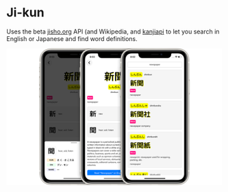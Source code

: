 # Ji-kun

Uses the beta [jisho.org](https://www.jisho.org/) API (and Wikipedia, and [kanjiapi](https://kanjiapi.dev/) to let you search in English or Japanese and find word definitions.

![screenshots](https://github.com/alexmcmillan1/JISHO/blob/master/jishotrio.png)

